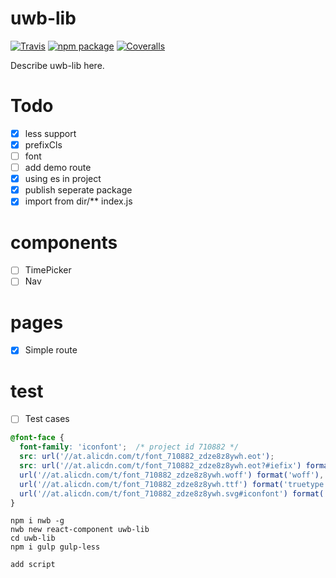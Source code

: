 # uwb-lib

[![Travis][build-badge]][build]
[![npm package][npm-badge]][npm]
[![Coveralls][coveralls-badge]][coveralls]

Describe uwb-lib here.

[build-badge]: https://img.shields.io/travis/user/repo/master.png?style=flat-square
[build]: https://travis-ci.org/user/repo

[npm-badge]: https://img.shields.io/npm/v/npm-package.png?style=flat-square
[npm]: https://www.npmjs.org/package/npm-package

[coveralls-badge]: https://img.shields.io/coveralls/user/repo/master.png?style=flat-square
[coveralls]: https://coveralls.io/github/user/repo

# Todo
- [x] less support
- [x] prefixCls
- [ ] font
- [ ] add demo route
- [x] using es in project
- [x] publish seperate package
- [x] import from dir/** index.js
# components
- [ ] TimePicker
- [ ] Nav
# pages
- [x] Simple route
# test
- [ ] Test cases

```css
@font-face {
  font-family: 'iconfont';  /* project id 710882 */
  src: url('//at.alicdn.com/t/font_710882_zdze8z8ywh.eot');
  src: url('//at.alicdn.com/t/font_710882_zdze8z8ywh.eot?#iefix') format('embedded-opentype'),
  url('//at.alicdn.com/t/font_710882_zdze8z8ywh.woff') format('woff'),
  url('//at.alicdn.com/t/font_710882_zdze8z8ywh.ttf') format('truetype'),
  url('//at.alicdn.com/t/font_710882_zdze8z8ywh.svg#iconfont') format('svg');
}
```

```console
npm i nwb -g
nwb new react-component uwb-lib
cd uwb-lib
npm i gulp gulp-less

add script
```
